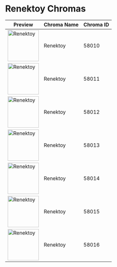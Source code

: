 # Renektoy Chromas

| Preview | Chroma Name | Chroma ID |
|---|---|---|
| <img src='https://raw.communitydragon.org/latest/plugins/rcp-be-lol-game-data/global/default/v1/champion-chroma-images/58/58010.png' alt='Renektoy' width='100'> | Renektoy | 58010 |
| <img src='https://raw.communitydragon.org/latest/plugins/rcp-be-lol-game-data/global/default/v1/champion-chroma-images/58/58011.png' alt='Renektoy' width='100'> | Renektoy | 58011 |
| <img src='https://raw.communitydragon.org/latest/plugins/rcp-be-lol-game-data/global/default/v1/champion-chroma-images/58/58012.png' alt='Renektoy' width='100'> | Renektoy | 58012 |
| <img src='https://raw.communitydragon.org/latest/plugins/rcp-be-lol-game-data/global/default/v1/champion-chroma-images/58/58013.png' alt='Renektoy' width='100'> | Renektoy | 58013 |
| <img src='https://raw.communitydragon.org/latest/plugins/rcp-be-lol-game-data/global/default/v1/champion-chroma-images/58/58014.png' alt='Renektoy' width='100'> | Renektoy | 58014 |
| <img src='https://raw.communitydragon.org/latest/plugins/rcp-be-lol-game-data/global/default/v1/champion-chroma-images/58/58015.png' alt='Renektoy' width='100'> | Renektoy | 58015 |
| <img src='https://raw.communitydragon.org/latest/plugins/rcp-be-lol-game-data/global/default/v1/champion-chroma-images/58/58016.png' alt='Renektoy' width='100'> | Renektoy | 58016 |
